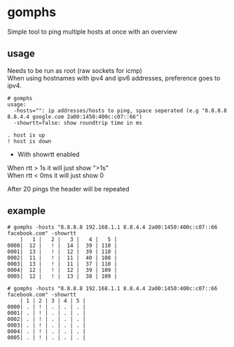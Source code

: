 # gomphs

Simple tool to ping multiple hosts at once with an overview

## usage 
Needs to be run as root (raw sockets for icmp)  
When using hostnames with ipv4 and ipv6 addresses, preference goes to ipv4.

```
# gomphs
usage:
  -hosts="": ip addresses/hosts to ping, space seperated (e.g "8.8.8.8 8.8.4.4 google.com 2a00:1450:400c:c07::66")
  -showrtt=false: show roundtrip time in ms
```

```
. host is up
! host is down
```

* With showrtt enabled 

When rtt > 1s it will just show ">1s"  
When rtt < 0ms it will just show 0  

After 20 pings the header will be repeated

## example

```
# gomphs -hosts "8.8.8.8 192.168.1.1 8.8.4.4 2a00:1450:400c:c07::66 facebook.com" -showrtt
	|   1 |   2 |   3 |   4 |   5 |
0000|  12 |   ! |  14 |  39 | 110 |
0001|  13 |   ! |  12 |  39 | 110 |
0002|  11 |   ! |  11 |  40 | 108 |
0003|  13 |   ! |  11 |  37 | 110 |
0004|  12 |   ! |  12 |  39 | 109 |
0005|  12 |   ! |  13 |  38 | 109 |

# gomphs -hosts "8.8.8.8 192.168.1.1 8.8.4.4 2a00:1450:400c:c07::66 facebook.com" -showrtt
    | 1 | 2 | 3 | 4 | 5 |
0000| . | ! | . | . | . |
0001| . | ! | . | . | . |
0002| . | ! | . | . | . |
0003| . | ! | . | . | . |
0004| . | ! | . | . | . |
0005| . | ! | . | . | . |
```
